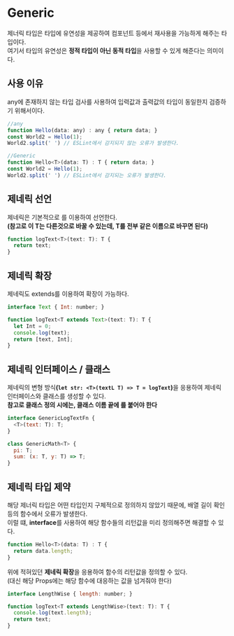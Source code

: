 # Generic
  제너릭 타입은 타입에 유연성을 제공하여 컴포넌트 등에서 재사용을 가능하게 해주는 타입이다.  
  여기서 타입의 유연성은 **정적 타입이 아닌 동적 타입**을 사용할 수 있게 해준다는 의미이다.

  ## 사용 이유
  any에 존재하지 않는 타입 검사를 사용하여 입력값과 출력값의 타입이 동일한지 검증하기 위해서이다.
  ```js
  //any
  function Hello(data: any) : any { return data; }
  const World2 = Hello(1);
  World2.split(' ') // ESLint에서 감지되지 않는 오류가 발생한다.
  
  //Generic
  function Hello<T>(data: T) : T { return data; }
  const World2 = Hello(1);
  World2.split(' ') // ESLint에서 감지되는 오류가 발생한다.
  ```

  ## 제네릭 선언
  제네릭은 기본적으로 <T>를 이용하여 선언한다.  
  **(참고로 이 T는 다른것으로 바꿀 수 있는데, T를 전부 같은 이름으로 바꾸면 된다)**
  ```js
  function logText<T>(text: T): T {
    return text;
  }
  ```

  ## 제네릭 확장
  제네릭도 extends를 이용하여 확장이 가능하다.
  ```js
  interface Text { Int: number; }

  function logText<T extends Text>(text: T): T {
    let Int = 0;
    console.log(text);
    return [text, Int];
  }
  ```

  ## 제네릭 인터페이스 / 클래스
  제네릭의 변형 방식<b>(`let str: <T>(textL T) => T = logText`)</b>을 응용하여 제네릭 인터페이스와 클래스를 생성할 수 있다.  
  **참고로 클래스 정의 시에는, 클래스 이름 끝에 <T>를 붙어야 한다**
  ```js
  interface GenericLogTextFn {
    <T>(text: T): T;
  }

  class GenericMath<T> {
    pi: T;
    sum: (x: T, y: T) => T;
  }
  ```

  ## 제네릭 타입 제약
  해당 제너릭 타입은 어떤 타입인지 구체적으로 정의하지 않았기 때문에, 배열 길이 확인 등의 함수에서 오류가 발생한다.  
  이럴 떄, **interface**를 사용하여 해당 함수들의 리턴값을 미리 정의해주면 해결할 수 있다.
  ```js
  function Hello<T>(data: T) : T {
    return data.length;
  }
  ```

  위에 적혀있던 **제네릭 확장**을 응용하여 함수의 리턴값을 정의할 수 있다.  
  (대신 해당 Props에는 해당 함수에 대응하는 값을 넘겨줘야 한다)
  ```js
  interface LengthWise { length: number; }

  function logText<T extends LengthWise>(text: T): T {
    console.log(text.length);
    return text;
  }
  ```